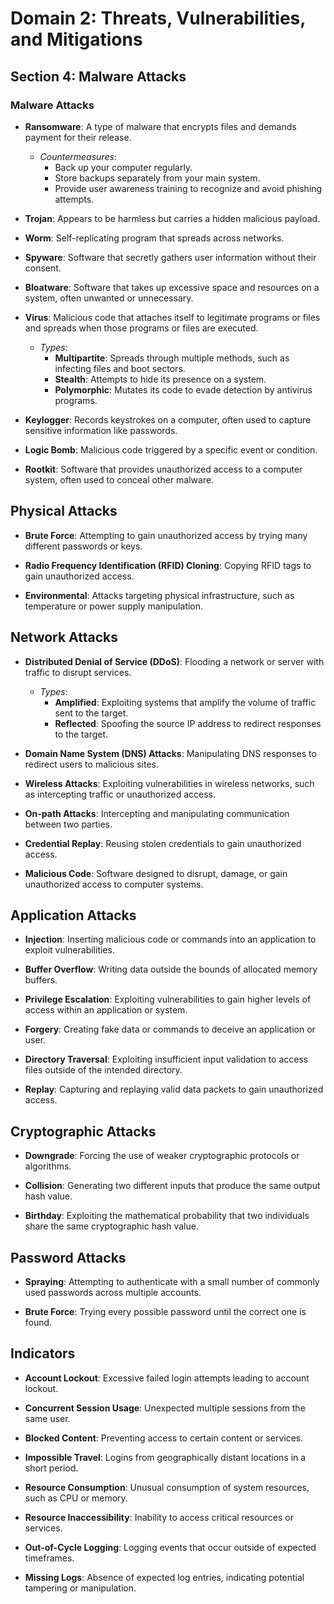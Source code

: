 # Domain 2: Threats, Vulnerabilities, and Mitigations

## Section 4: Malware Attacks

### Malware Attacks

- **Ransomware**: A type of malware that encrypts files and demands payment for their release.
  - *Countermeasures*:
    - Back up your computer regularly.
    - Store backups separately from your main system.
    - Provide user awareness training to recognize and avoid phishing attempts.

- **Trojan**: Appears to be harmless but carries a hidden malicious payload.

- **Worm**: Self-replicating program that spreads across networks.

- **Spyware**: Software that secretly gathers user information without their consent.

- **Bloatware**: Software that takes up excessive space and resources on a system, often unwanted or unnecessary.

- **Virus**: Malicious code that attaches itself to legitimate programs or files and spreads when those programs or files are executed.
  - *Types*:
    - **Multipartite**: Spreads through multiple methods, such as infecting files and boot sectors.
    - **Stealth**: Attempts to hide its presence on a system.
    - **Polymorphic**: Mutates its code to evade detection by antivirus programs.

- **Keylogger**: Records keystrokes on a computer, often used to capture sensitive information like passwords.

- **Logic Bomb**: Malicious code triggered by a specific event or condition.

- **Rootkit**: Software that provides unauthorized access to a computer system, often used to conceal other malware.

## Physical Attacks

- **Brute Force**: Attempting to gain unauthorized access by trying many different passwords or keys.

- **Radio Frequency Identification (RFID) Cloning**: Copying RFID tags to gain unauthorized access.

- **Environmental**: Attacks targeting physical infrastructure, such as temperature or power supply manipulation.

## Network Attacks

- **Distributed Denial of Service (DDoS)**: Flooding a network or server with traffic to disrupt services.
  - *Types*:
    - **Amplified**: Exploiting systems that amplify the volume of traffic sent to the target.
    - **Reflected**: Spoofing the source IP address to redirect responses to the target.

- **Domain Name System (DNS) Attacks**: Manipulating DNS responses to redirect users to malicious sites.

- **Wireless Attacks**: Exploiting vulnerabilities in wireless networks, such as intercepting traffic or unauthorized access.

- **On-path Attacks**: Intercepting and manipulating communication between two parties.

- **Credential Replay**: Reusing stolen credentials to gain unauthorized access.

- **Malicious Code**: Software designed to disrupt, damage, or gain unauthorized access to computer systems.

## Application Attacks

- **Injection**: Inserting malicious code or commands into an application to exploit vulnerabilities.

- **Buffer Overflow**: Writing data outside the bounds of allocated memory buffers.

- **Privilege Escalation**: Exploiting vulnerabilities to gain higher levels of access within an application or system.

- **Forgery**: Creating fake data or commands to deceive an application or user.

- **Directory Traversal**: Exploiting insufficient input validation to access files outside of the intended directory.

- **Replay**: Capturing and replaying valid data packets to gain unauthorized access.

## Cryptographic Attacks

- **Downgrade**: Forcing the use of weaker cryptographic protocols or algorithms.

- **Collision**: Generating two different inputs that produce the same output hash value.

- **Birthday**: Exploiting the mathematical probability that two individuals share the same cryptographic hash value.

## Password Attacks

- **Spraying**: Attempting to authenticate with a small number of commonly used passwords across multiple accounts.

- **Brute Force**: Trying every possible password until the correct one is found.

## Indicators

- **Account Lockout**: Excessive failed login attempts leading to account lockout.

- **Concurrent Session Usage**: Unexpected multiple sessions from the same user.

- **Blocked Content**: Preventing access to certain content or services.

- **Impossible Travel**: Logins from geographically distant locations in a short period.

- **Resource Consumption**: Unusual consumption of system resources, such as CPU or memory.

- **Resource Inaccessibility**: Inability to access critical resources or services.

- **Out-of-Cycle Logging**: Logging events that occur outside of expected timeframes.

- **Missing Logs**: Absence of expected log entries, indicating potential tampering or manipulation.